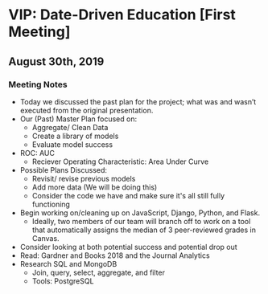 # VIP: Date-Driven Education [First Meeting]
## August 30th, 2019 

### Meeting Notes
  * Today we discussed the past plan for the project; what was and wasn’t executed from the original presentation.
  * Our (Past) Master Plan focused on:
    + Aggregate/ Clean Data
    + Create a library of models 
    + Evaluate model success
  * ROC: AUC 
    + Reciever Operating Characteristic: Area Under Curve 
  * Possible Plans Discussed:
    + Revisit/ revise previous models 
    + Add more data (We will be doing this) 
    + Consider the code we have and make sure it's all still fully functioning 
  * Begin working on/cleaning up on JavaScript, Django, Python, and Flask. 
    + Ideally, two members of our team will branch off to work on a tool that automatically assigns the median of 3 peer-reviewed grades in Canvas.  
  * Consider looking at both potential success and potential drop out 
  * Read: Gardner and Books 2018 and the Journal Analytics 
  * Research SQL and MongoDB 
    + Join, query, select, aggregate, and filter 
    + Tools: PostgreSQL 
